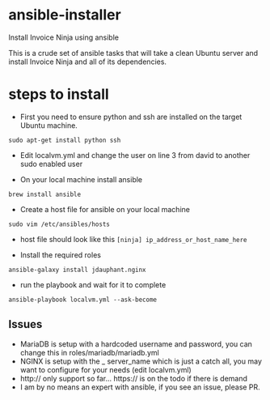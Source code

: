 # ansible-installer
Install Invoice Ninja using ansible

This is a crude set of ansible tasks that will take a clean Ubuntu server and install Invoice Ninja and all of its dependencies.

# steps to install

* First you need to ensure python and ssh are installed on the target Ubuntu machine.

`sudo apt-get install python ssh`

* Edit localvm.yml and change the user on line 3 from david to another sudo enabled user

* On your local machine install ansible

`brew install ansible`

* Create a host file for ansible on your local machine

`sudo vim /etc/ansibles/hosts`

* host file should look like this
`[ninja]
 ip_address_or_host_name_here`

* Install the required roles

`ansible-galaxy install jdauphant.nginx`

* run the playbook and wait for it to complete

`ansible-playbook localvm.yml --ask-become`

## Issues
* MariaDB is setup with a hardcoded username and password, you can change this in roles/mariadb/mariadb.yml
* NGINX is setup with the _ server_name which is just a catch all, you may want to configure for your needs (edit localvm.yml)
* http:// only support so far... https:// is on the todo if there is demand
* I am by no means an expert with ansible, if you see an issue, please PR.
